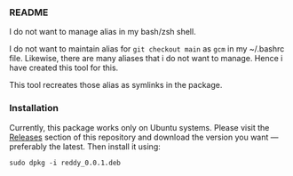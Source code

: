 ### README
I do not want to manage alias in my bash/zsh shell. 

I do not want to maintain alias for `git checkout main` as `gcm` in my ~/.bashrc file.
Likewise, there are many aliases that i do not want to manage. Hence i have created this tool for this.

This tool recreates those alias as symlinks in the package. 

### Installation
Currently, this package works only on Ubuntu systems. Please visit the [Releases](https://github.com/srinivasreddy/reddy/releases) section of this repository and download the version you want — preferably the latest. Then install it using:
```
sudo dpkg -i reddy_0.0.1.deb
```
